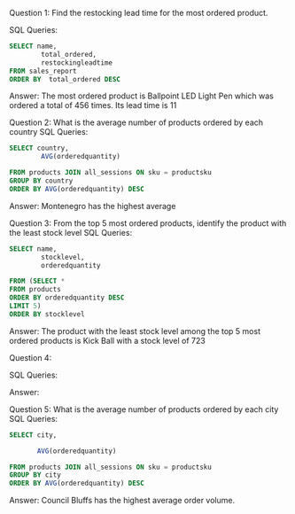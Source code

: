 Question 1: 
Find the restocking lead time for the most ordered product.

SQL Queries:
```SQL
SELECT name,
		total_ordered,
		restockingleadtime
FROM sales_report
ORDER BY  total_ordered DESC
```
Answer: 
The most ordered product is Ballpoint LED Light Pen which was ordered a total of 456 times. Its lead time is 11


Question 2: 
What is the average number of products ordered by each country
SQL Queries:
```SQL
SELECT country,
        AVG(orderedquantity)

FROM products JOIN all_sessions ON sku = productsku
GROUP BY country
ORDER BY AVG(orderedquantity) DESC
```
Answer:
Montenegro has the highest average


Question 3: 
From the top 5 most ordered products, identify the product with the least stock level
SQL Queries:
```SQL
SELECT name,
		stocklevel,
		orderedquantity

FROM (SELECT * 
FROM products 
ORDER BY orderedquantity DESC 
LIMIT 5)
ORDER BY stocklevel
```
Answer:
The product with the least stock level among the top 5 most ordered products is Kick Ball with a stock level of 723


Question 4: 

SQL Queries:

Answer:



Question 5: 
What is the average number of products ordered by each city
SQL Queries:
```SQL
SELECT city,

	   AVG(orderedquantity)

FROM products JOIN all_sessions ON sku = productsku
GROUP BY city
ORDER BY AVG(orderedquantity) DESC
```
Answer:
Council Bluffs has the highest average order volume.
